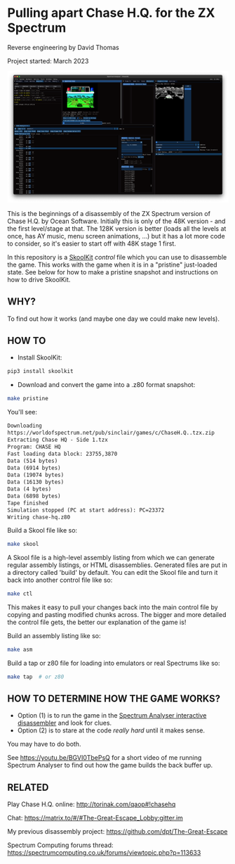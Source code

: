 # Pulling apart Chase H.Q. for the ZX Spectrum

Reverse engineering by David Thomas

Project started: March 2023

![Using Spectrum Analyser to investigate the game, including turning the screen green](ChaseHQ.png)

This is the beginnings of a disassembly of the ZX Spectrum version of Chase H.Q. by Ocean Software. Initially this is only of the 48K version - and the first level/stage at that. The 128K version is better (loads all the levels at once, has AY music, menu screen animations, ...) but it has a lot more code to consider, so it's easier to start off with 48K stage 1 first.

In this repository is a [SkoolKit](https://skoolkit.ca/) _control_ file which you can use to disassemble the game. This works with the game when it is in a "pristine" just-loaded state. See below for how to make a pristine snapshot and instructions on how to drive SkoolKit.

## WHY?

To find out how it works (and maybe one day we could make new levels).

## HOW TO

- Install SkoolKit:

``` sh
pip3 install skoolkit
```

- Download and convert the game into a .z80 format snapshot:

``` sh
make pristine
```

You'll see:

```
Downloading https://worldofspectrum.net/pub/sinclair/games/c/ChaseH.Q..tzx.zip
Extracting Chase HQ - Side 1.tzx
Program: CHASE HQ
Fast loading data block: 23755,3870
Data (514 bytes)
Data (6914 bytes)
Data (19074 bytes)
Data (16130 bytes)
Data (4 bytes)
Data (6898 bytes)
Tape finished
Simulation stopped (PC at start address): PC=23372
Writing chase-hq.z80
```

Build a Skool file like so:

``` sh
make skool
```

A Skool file is a high-level assembly listing from which we can generate regular assembly listings, or HTML disassemblies. Generated files are put in a directory called 'build' by default. You can edit the Skool file and turn it back into another control file like so:

``` sh
make ctl
```

This makes it easy to pull your changes back into the main control file by copying and pasting modified chunks across. The bigger and more detailed the control file gets, the better our explanation of the game is!

Build an assembly listing like so:

``` sh
make asm
```

Build a tap or z80 file for loading into emulators or real Spectrums like so:

``` sh
make tap  # or z80
```

## HOW TO DETERMINE HOW THE GAME WORKS?

- Option (1) is to run the game in the [Spectrum Analyser interactive disassembler](https://colourclash.co.uk/spectrum-analyser/) and look for clues.
- Option (2) is to stare at the code _really hard_ until it makes sense.

You may have to do both.

See https://youtu.be/BGVI0TbePsQ for a short video of me running Spectrum Analyser to find out how the game builds the back buffer up.

## RELATED

Play Chase H.Q. online: http://torinak.com/qaop#!chasehq

Chat: https://matrix.to/#/#The-Great-Escape_Lobby:gitter.im

My previous disassembly project: https://github.com/dpt/The-Great-Escape

Spectrum Computing forums thread: https://spectrumcomputing.co.uk/forums/viewtopic.php?p=113633
